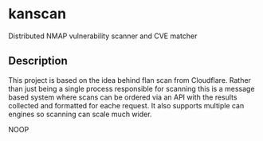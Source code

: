 # kanscan
Distributed NMAP vulnerability scanner and CVE matcher

## Description
This project is based on the idea behind flan scan from Cloudflare.  Rather than just being a single process responsible for scanning this is a message based system where scans can be ordered via an API with the results collected and formatted for eache request.  It also supports multiple can engines so scanning can scale much wider.

NOOP
